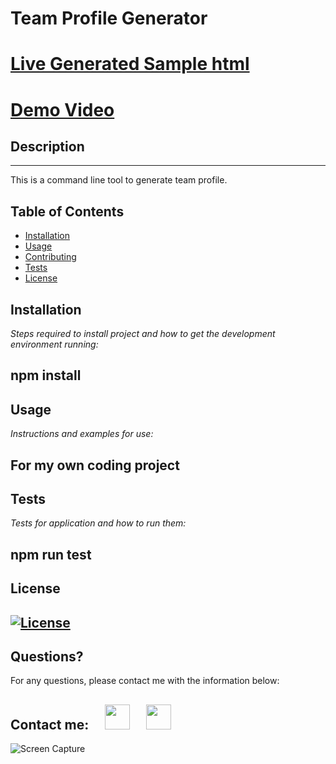 # Team Profile Generator

# [Live Generated Sample html](https://zoneam.github.io/Team-Profile-Generator/)

# [Demo Video](https://drive.google.com/file/d/1SFWT7MI_JE8yj3XUsVQmDRlaCJFLw2wf/view?usp=sharing)

## Description

---

This is a command line tool to generate team profile.

## Table of Contents

- [Installation](#installation)
- [Usage](#usage)
- [Contributing](#contributing)
- [Tests](#tests)
- [License](#license)

## Installation

_Steps required to install project and how to get the development environment running:_

## npm install

## Usage

_Instructions and examples for use:_

## For my own coding project

## Tests

_Tests for application and how to run them:_

## npm run test

## License

## [![License](https://img.shields.io/badge/License-MIT-yellow.svg)](https://opensource.org/licenses/MIT)

## Questions?

For any questions, please contact me with the information below:

## Contact me:  [<img src="https://image.flaticon.com/icons/png/512/726/726623.png" width="40" >](mailto:zoneam@gmail.com)  [<img src="https://image.flaticon.com/icons/png/512/270/270798.png" width="40" >](https://github.com/zoneam)

![Screen Capture](./src/capture.gif)
